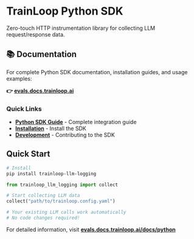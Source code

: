 # TrainLoop Python SDK

Zero-touch HTTP instrumentation library for collecting LLM request/response data.

## 📚 Documentation

For complete Python SDK documentation, installation guides, and usage examples:

**👉 [evals.docs.trainloop.ai](https://evals.docs.trainloop.ai/reference/sdk/python/api)**

### Quick Links
- **[Python SDK Guide](https://evals.docs.trainloop.ai/docs/python/quick-start)** - Complete integration guide
- **[Installation](https://evals.docs.trainloop.ai/getting-started/installation#python-sdk)** - Install the SDK
- **[Development](https://evals.docs.trainloop.ai/docs/python/development)** - Contributing to the SDK

## Quick Start

```bash
# Install
pip install trainloop-llm-logging
```

```python
from trainloop_llm_logging import collect

# Start collecting LLM data
collect("path/to/trainloop.config.yaml")

# Your existing LLM calls work automatically
# No code changes required!
```

For detailed information, visit **[evals.docs.trainloop.ai/docs/python](https://evals.docs.trainloop.ai/docs/python)**
